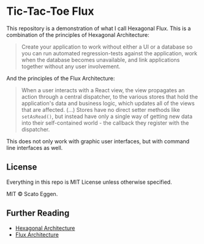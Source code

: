 Tic-Tac-Toe Flux
================

This repository is a demonstration of what I call Hexagonal Flux. This is a combination of the principles of Hexagonal Architecture:

> Create your application to work without either a UI or a database so you can run automated regression-tests against the application, work when the database becomes unavailable, and link applications together without any user involvement.

And the principles of the Flux Architecture:

> When a user interacts with a React view, the view propagates an action through a central dispatcher, to the various stores that hold the application's data and business logic, which updates all of the views that are affected. (...) Stores have no direct setter methods like `setAsRead()`, but instead have only a single way of getting new data into their self-contained world - the callback they register with the dispatcher.

This does not only work with graphic user interfaces, but with command line interfaces as well.

License
-------

Everything in this repo is MIT License unless otherwise specified.

MIT © Scato Eggen.

Further Reading
---------------

- [Hexagonal Architecture](http://alistair.cockburn.us/Hexagonal+architecture)
- [Flux Architecture](https://facebook.github.io/flux/docs/overview.html)

